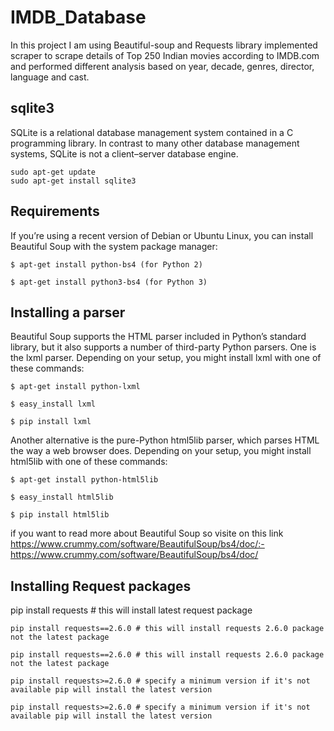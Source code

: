 

# IMDB_Database

In this project I am using Beautiful-soup and Requests library  implemented scraper to scrape details of Top 250 Indian movies according to IMDB.com  and performed different analysis based on year, decade, genres, director, language and cast.

## sqlite3
SQLite is a relational database management system contained in a C programming library. In contrast to many other database management systems, SQLite is not a client–server database engine.

```
sudo apt-get update
sudo apt-get install sqlite3
```

## Requirements
If you’re using a recent version of Debian or Ubuntu Linux, you can install Beautiful Soup with the system package manager:
```
$ apt-get install python-bs4 (for Python 2)
```
```
$ apt-get install python3-bs4 (for Python 3)
```
## Installing a parser
Beautiful Soup supports the HTML parser included in Python’s standard library, but it also supports a number of third-party Python parsers. One is the lxml parser. Depending on your setup, you might install lxml with one of these commands:
```
$ apt-get install python-lxml
```
```
$ easy_install lxml
```
```
$ pip install lxml
```
Another alternative is the pure-Python html5lib parser, which parses HTML the way a web browser does. Depending on your setup, you might install html5lib with one of these commands:
```
$ apt-get install python-html5lib
```
```
$ easy_install html5lib
```
```
$ pip install html5lib
```
if you want to read more about Beautiful Soup so visite on this link https://www.crummy.com/software/BeautifulSoup/bs4/doc/:- https://www.crummy.com/software/BeautifulSoup/bs4/doc/

## Installing Request packages

pip install requests # this will install latest request package
```
pip install requests==2.6.0 # this will install requests 2.6.0 package not the latest package
```
```
pip install requests==2.6.0 # this will install requests 2.6.0 package not the latest package
```
```
pip install requests>=2.6.0 # specify a minimum version if it's not available pip will install the latest version
```
```
pip install requests>=2.6.0 # specify a minimum version if it's not available pip will install the latest version
```
